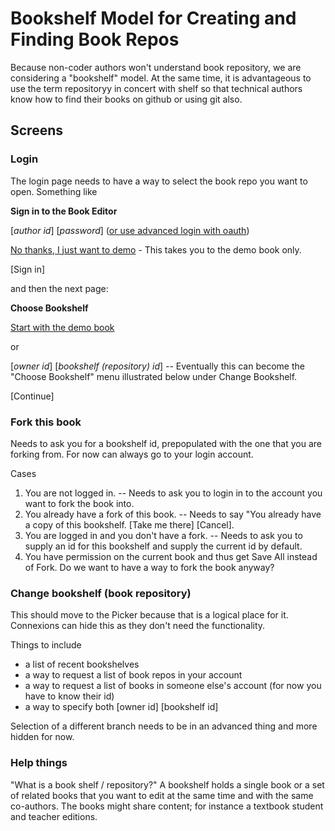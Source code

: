 # Bookshelf Model for Creating and Finding Book Repos

Because non-coder authors won't understand book repository, we are considering a "bookshelf" model. At the same time,
it is advantageous to use the term repositoryy in concert with shelf so that technical authors know how to find their books
on github or using git also.

## Screens

### Login
The login page needs to  have a way to select the book repo you want to open. 
Something like

**Sign in to the Book Editor**

[*author id*]  \[*password*\] ([or use advanced login with oauth](http://www.google.com))

[No thanks, I just want to demo](http://www.google.com) - This takes you to the demo book only.

[Sign in]

and then the next page:

**Choose Bookshelf**

[Start with the demo book](http://www.google.com)

or 

[*owner id*] [*bookshelf (repository) id*]  -- Eventually this can become the "Choose Bookshelf" menu illustrated
below under Change Bookshelf.

[Continue]

### Fork this book

Needs to ask you for a bookshelf id, prepopulated with the one that you are forking from. For now can always go to your
login account.

Cases

1. You are not logged in. -- Needs to ask you to login in to the account you want to fork the book into.
2. You already have a fork of this book. -- Needs to say "You already have a copy of this bookshelf. [Take me there] [Cancel].
3. You are logged in and you don't have a fork. -- Needs to ask you to supply an id for this bookshelf and supply the current id by default. 
4. You have permission on the current book and thus get Save All instead of Fork. Do we want to have a way to fork the book anyway?

### Change bookshelf (book repository)

This should move to the Picker because that is a logical place for it. Connexions can hide this as they don't
need the functionality. 

Things to include
 * a list of recent bookshelves
 * a way to request a list of book repos in your account
 * a way to request a list of books in someone else's account (for now you have to know their id)
 * a way to specify both [owner id] [bookshelf id]

Selection of a different branch needs to be in an advanced thing and more hidden for now.

### Help things

"What is a book shelf / repository?" A bookshelf holds a single book or a set of related books that you want to edit at 
the same time and with the same co-authors. The books might share content; for instance a textbook student and teacher
editions. 
